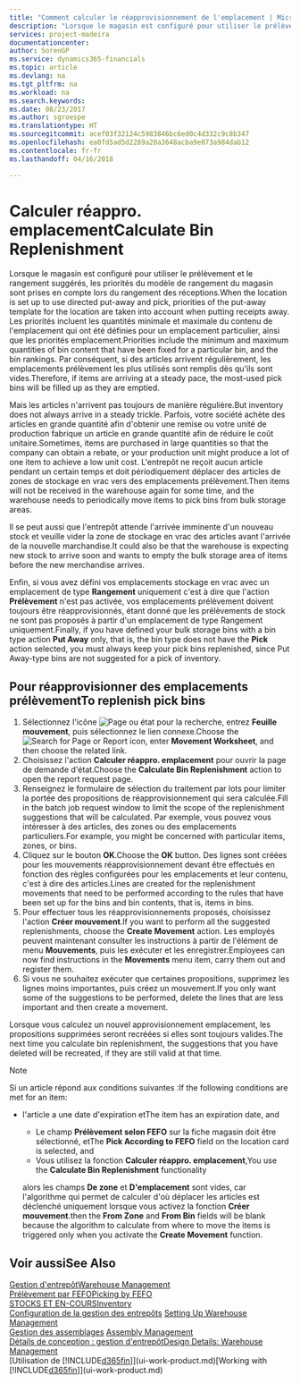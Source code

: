 ```yaml
---
title: "Comment calculer le réapprovisionnement de l'emplacement | Microsoft Docs"
description: "Lorsque le magasin est configuré pour utiliser le prélèvement et le rangement suggérés, les priorités du modèle de rangement du magasin sont prises en compte lors du rangement des réceptions."
services: project-madeira
documentationcenter: 
author: SorenGP
ms.service: dynamics365-financials
ms.topic: article
ms.devlang: na
ms.tgt_pltfrm: na
ms.workload: na
ms.search.keywords: 
ms.date: 08/23/2017
ms.author: sgroespe
ms.translationtype: HT
ms.sourcegitcommit: acef03f32124c5983846bc6ed0c4d332c9c8b347
ms.openlocfilehash: ea0fd5ad5d2289a20a3648acba9e073a984dab12
ms.contentlocale: fr-fr
ms.lasthandoff: 04/16/2018

---
```

# <a name="calculate-bin-replenishment"></a><span data-ttu-id="1f75a-103">Calculer réappro. emplacement</span><span class="sxs-lookup"><span data-stu-id="1f75a-103">Calculate Bin Replenishment</span></span>
<span data-ttu-id="1f75a-104">Lorsque le magasin est configuré pour utiliser le prélèvement et le rangement suggérés, les priorités du modèle de rangement du magasin sont prises en compte lors du rangement des réceptions.</span><span class="sxs-lookup"><span data-stu-id="1f75a-104">When the location is set up to use directed put-away and pick, priorities of the put-away template for the location are taken into account when putting receipts away.</span></span> <span data-ttu-id="1f75a-105">Les priorités incluent les quantités minimale et maximale du contenu de l'emplacement qui ont été définies pour un emplacement particulier, ainsi que les priorités emplacement.</span><span class="sxs-lookup"><span data-stu-id="1f75a-105">Priorities include the minimum and maximum quantities of bin content that have been fixed for a particular bin, and the bin rankings.</span></span> <span data-ttu-id="1f75a-106">Par conséquent, si des articles arrivent régulièrement, les emplacements prélèvement les plus utilisés sont remplis dès qu'ils sont vides.</span><span class="sxs-lookup"><span data-stu-id="1f75a-106">Therefore, if items are arriving at a steady pace, the most-used pick bins will be filled up as they are emptied.</span></span>  

<span data-ttu-id="1f75a-107">Mais les articles n'arrivent pas toujours de manière régulière.</span><span class="sxs-lookup"><span data-stu-id="1f75a-107">But inventory does not always arrive in a steady trickle.</span></span> <span data-ttu-id="1f75a-108">Parfois, votre société achète des articles en grande quantité afin d'obtenir une remise ou votre unité de production fabrique un article en grande quantité afin de réduire le coût unitaire.</span><span class="sxs-lookup"><span data-stu-id="1f75a-108">Sometimes, items are purchased in large quantities so that the company can obtain a rebate, or your production unit might produce a lot of one item to achieve a low unit cost.</span></span> <span data-ttu-id="1f75a-109">L'entrepôt ne reçoit aucun article pendant un certain temps et doit périodiquement déplacer des articles de zones de stockage en vrac vers des emplacements prélèvement.</span><span class="sxs-lookup"><span data-stu-id="1f75a-109">Then items will not be received in the warehouse again for some time, and the warehouse needs to periodically move items to pick bins from bulk storage areas.</span></span>  

<span data-ttu-id="1f75a-110">Il se peut aussi que l'entrepôt attende l'arrivée imminente d'un nouveau stock et veuille vider la zone de stockage en vrac des articles avant l'arrivée de la nouvelle marchandise.</span><span class="sxs-lookup"><span data-stu-id="1f75a-110">It could also be that the warehouse is expecting new stock to arrive soon and wants to empty the bulk storage area of items before the new merchandise arrives.</span></span>  

<span data-ttu-id="1f75a-111">Enfin, si vous avez défini vos emplacements stockage en vrac avec un emplacement de type **Rangement** uniquement c'est à dire que l'action **Prélèvement** n'est pas activée, vos emplacements prélèvement doivent toujours être réapprovisionnés, étant donné que les prélèvements de stock ne sont pas proposés à partir d'un emplacement de type Rangement uniquement.</span><span class="sxs-lookup"><span data-stu-id="1f75a-111">Finally, if you have defined your bulk storage bins with a bin type action **Put Away** only, that is, the bin type does not have the **Pick** action selected, you must always keep your pick bins replenished, since Put Away-type bins are not suggested for a pick of inventory.</span></span>  

## <a name="to-replenish-pick-bins"></a><span data-ttu-id="1f75a-112">Pour réapprovisionner des emplacements prélèvement</span><span class="sxs-lookup"><span data-stu-id="1f75a-112">To replenish pick bins</span></span>  
1.  <span data-ttu-id="1f75a-113">Sélectionnez l'icône ![Page ou état pour la recherche](media/ui-search/search_small.png "Page ou état pour la recherche"), entrez **Feuille mouvement**, puis sélectionnez le lien connexe.</span><span class="sxs-lookup"><span data-stu-id="1f75a-113">Choose the ![Search for Page or Report](media/ui-search/search_small.png "Search for Page or Report icon") icon, enter **Movement Worksheet**, and then choose the related link.</span></span>  
2.  <span data-ttu-id="1f75a-114">Choisissez l'action **Calculer réappro. emplacement** pour ouvrir la page de demande d'état.</span><span class="sxs-lookup"><span data-stu-id="1f75a-114">Choose the **Calculate Bin Replenishment** action to open the report request page.</span></span>  
3.  <span data-ttu-id="1f75a-115">Renseignez le formulaire de sélection du traitement par lots pour limiter la portée des propositions de réapprovisionnement qui sera calculée.</span><span class="sxs-lookup"><span data-stu-id="1f75a-115">Fill in the batch job request window to limit the scope of the replenishment suggestions that will be calculated.</span></span> <span data-ttu-id="1f75a-116">Par exemple, vous pouvez vous intéresser à des articles, des zones ou des emplacements particuliers.</span><span class="sxs-lookup"><span data-stu-id="1f75a-116">For example, you might be concerned with particular items, zones, or bins.</span></span>  
4.  <span data-ttu-id="1f75a-117">Cliquez sur le bouton **OK**.</span><span class="sxs-lookup"><span data-stu-id="1f75a-117">Choose the **OK** button.</span></span> <span data-ttu-id="1f75a-118">Des lignes sont créées pour les mouvements réapprovisionnement devant être effectués en fonction des règles configurées pour les emplacements et leur contenu, c'est à dire des articles.</span><span class="sxs-lookup"><span data-stu-id="1f75a-118">Lines are created for the replenishment movements that need to be performed according to the rules that have been set up for the bins and bin contents, that is, items in bins.</span></span>  
5.  <span data-ttu-id="1f75a-119">Pour effectuer tous les réapprovisionnements proposés, choisissez l'action **Créer mouvement**.</span><span class="sxs-lookup"><span data-stu-id="1f75a-119">If you want to perform all the suggested replenishments, choose the **Create Movement** action.</span></span> <span data-ttu-id="1f75a-120">Les employés peuvent maintenant consulter les instructions à partir de l'élément de menu **Mouvements**, puis les exécuter et les enregistrer.</span><span class="sxs-lookup"><span data-stu-id="1f75a-120">Employees can now find instructions in the **Movements** menu item, carry them out and register them.</span></span>  
6.  <span data-ttu-id="1f75a-121">Si vous ne souhaitez exécuter que certaines propositions, supprimez les lignes moins importantes, puis créez un mouvement.</span><span class="sxs-lookup"><span data-stu-id="1f75a-121">If you only want some of the suggestions to be performed, delete the lines that are less important and then create a movement.</span></span>  

<span data-ttu-id="1f75a-122">Lorsque vous calculez un nouvel approvisionnement emplacement, les propositions supprimées seront recréées si elles sont toujours valides.</span><span class="sxs-lookup"><span data-stu-id="1f75a-122">The next time you calculate bin replenishment, the suggestions that you have deleted will be recreated, if they are still valid at that time.</span></span>  

> [!NOTE]
>  <span data-ttu-id="1f75a-123">Si un article répond aux conditions suivantes :</span><span class="sxs-lookup"><span data-stu-id="1f75a-123">If the following conditions are met for an item:</span></span>  
> 
> - <span data-ttu-id="1f75a-124">l'article a une date d'expiration et</span><span class="sxs-lookup"><span data-stu-id="1f75a-124">The item has an expiration date, and</span></span>  
>   -   <span data-ttu-id="1f75a-125">Le champ **Prélèvement selon FEFO** sur la fiche magasin doit être sélectionné, et</span><span class="sxs-lookup"><span data-stu-id="1f75a-125">The **Pick According to FEFO** field on the location card is selected, and</span></span>  
>   -   <span data-ttu-id="1f75a-126">Vous utilisez la fonction **Calculer réappro. emplacement**,</span><span class="sxs-lookup"><span data-stu-id="1f75a-126">You use the **Calculate Bin Replenishment** functionality</span></span>  
> 
>   <span data-ttu-id="1f75a-127">alors les champs **De zone** et **D'emplacement** sont vides, car l'algorithme qui permet de calculer d'où déplacer les articles est déclenché uniquement lorsque vous activez la fonction **Créer mouvement**.</span><span class="sxs-lookup"><span data-stu-id="1f75a-127">then the **From Zone** and **From Bin** fields will be blank because the algorithm to calculate from where to move the items is triggered only when you activate the **Create Movement** function.</span></span>  

## <a name="see-also"></a><span data-ttu-id="1f75a-128">Voir aussi</span><span class="sxs-lookup"><span data-stu-id="1f75a-128">See Also</span></span>  
[<span data-ttu-id="1f75a-129">Gestion d'entrepôt</span><span class="sxs-lookup"><span data-stu-id="1f75a-129">Warehouse Management</span></span>](warehouse-manage-warehouse.md)  
[<span data-ttu-id="1f75a-130">Prélèvement par FEFO</span><span class="sxs-lookup"><span data-stu-id="1f75a-130">Picking by FEFO</span></span>](warehouse-picking-by-fefo.md)  
[<span data-ttu-id="1f75a-131">STOCKS ET EN-COURS</span><span class="sxs-lookup"><span data-stu-id="1f75a-131">Inventory</span></span>](inventory-manage-inventory.md)  
<span data-ttu-id="1f75a-132">[Configuration de la gestion des entrepôts](warehouse-setup-warehouse.md)   </span><span class="sxs-lookup"><span data-stu-id="1f75a-132">[Setting Up Warehouse Management](warehouse-setup-warehouse.md)   </span></span>  
<span data-ttu-id="1f75a-133">[Gestion des assemblages](assembly-assemble-items.md)  </span><span class="sxs-lookup"><span data-stu-id="1f75a-133">[Assembly Management](assembly-assemble-items.md)  </span></span>  
[<span data-ttu-id="1f75a-134">Détails de conception : gestion d'entrepôt</span><span class="sxs-lookup"><span data-stu-id="1f75a-134">Design Details: Warehouse Management</span></span>](design-details-warehouse-management.md)  
<span data-ttu-id="1f75a-135">[Utilisation de [!INCLUDE[d365fin](includes/d365fin_md.md)]](ui-work-product.md)</span><span class="sxs-lookup"><span data-stu-id="1f75a-135">[Working with [!INCLUDE[d365fin](includes/d365fin_md.md)]](ui-work-product.md)</span></span>

